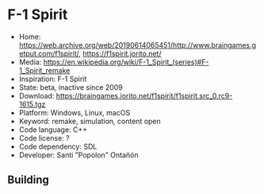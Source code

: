 # F-1 Spirit

- Home: https://web.archive.org/web/20190614065451/http://www.braingames.getput.com/f1spirit/, https://f1spirit.jorito.net/
- Media: https://en.wikipedia.org/wiki/F-1_Spirit_(series)#F-1_Spirit_remake
- Inspiration: F-1 Spirit
- State: beta, inactive since 2009
- Download: https://braingames.jorito.net/f1spirit/f1spirit.src_0.rc9-1615.tgz
- Platform: Windows, Linux, macOS
- Keyword: remake, simulation, content open
- Code language: C++
- Code license: ?
- Code dependency: SDL
- Developer: Santi "Popolon" Ontañón

## Building
